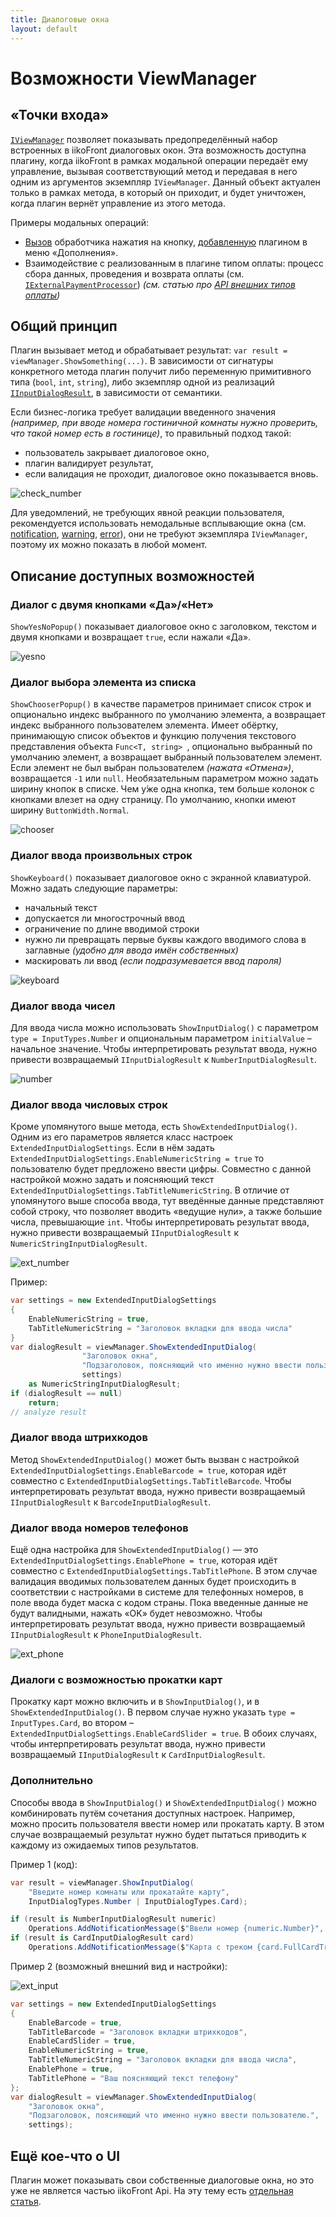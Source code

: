 ```yaml
---
title: Диалоговые окна
layout: default
---
```

# Возможности ViewManager 
## «Точки входа» 
[`IViewManager`](http://iiko.github.io/front.api.sdk/v6/html/T_Resto_Front_Api_V6_UI_IViewManager.htm "IViewManager") позволяет показывать предопределённый набор встроенных в iikoFront диалоговых окон. Эта возможность доступна плагину, когда iikoFront в рамках модальной операции передаёт ему управление, вызывая соответствующий метод и передавая в него одним из аргументов экземпляр `IViewManager`. Данный объект актуален только в рамках метода, в который он приходит, и будет уничтожен, когда плагин вернёт управление из этого метода. 

Примеры модальных операций:

- [Вызов](http://iiko.github.io/front.api.sdk/v6/html/M_Resto_Front_Api_V6_UI_Button_PerformAction.htm "Button_PerformAction") обработчика нажатия на кнопку, [добавленную](http://iiko.github.io/front.api.sdk/v6/html/M_Resto_Front_Api_V6_IPluginIntegrationService_AddButton.htm "IPluginIntegrationService_AddButton") плагином в меню «Дополнения». 
- Взаимодействие с реализованным в плагине типом оплаты: процесс сбора данных, проведения и возврата оплаты (см. [`IExternalPaymentProcessor`](http://iiko.github.io/front.api.sdk/v6/html/Methods_T_Resto_Front_Api_V6_IExternalPaymentProcessor.htm "IExternalPaymentProcessor")) *(см. статью про [API внешних типов оплаты](PaymentProcessor.html "Внешние типы оплаты"))*

## Общий принцип
Плагин вызывает метод  и обрабатывает результат: `var result = viewManager.ShowSomething(...)`. В зависимости от сигнатуры конкретного метода плагин получит либо переменную примитивного типа (`bool`, `int`, `string`), либо экземпляр одной из реализаций [`IInputDialogResult`](http://iiko.github.io/front.api.sdk/v6/html/T_Resto_Front_Api_V6_Data_View_IInputDialogResult.htm "IInputDialogResult"), в зависимости от семантики.

Если бизнес-логика требует валидации введенного значения *(например, при вводе номера гостиничной комнаты нужно проверить, что такой номер есть в гостинице)*, то правильный подход такой:

- пользователь закрывает диалоговое окно,
- плагин валидирует результат, 
- если валидация не проходит, диалоговое окно показывается вновь.

![check_number](../../img/viewmanager/check_number.gif)

Для уведомлений, не требующих явной реакции пользователя, рекомендуется использовать немодальные всплывающие окна (см. [notification](http://iiko.github.io/front.api.sdk/v6/html/M_Resto_Front_Api_V6_IOperationService_AddNotificationMessage_1.htm "IOperationService_AddNotificationMessage"), [warning](http://iiko.github.io/front.api.sdk/v6/html/M_Resto_Front_Api_V6_IOperationService_AddWarningMessage_1.htm "IOperationService_AddWarningMessage"),  [error](http://iiko.github.io/front.api.sdk/v6/html/M_Resto_Front_Api_V6_IOperationService_AddErrorMessage_1.htm "IOperationService_AddErrornMessage")), они не требуют экземпляра `IViewManager`, поэтому их можно показать в любой момент.    

## Описание доступных возможностей
### Диалог с двумя кнопками «Да»/«Нет»
`ShowYesNoPopup()` показывает диалоговое окно с заголовком, текстом и двумя кнопками и возвращает `true`, если нажали «Да».

![yesno](../../img/viewmanager/yesno.png)

### Диалог выбора элемента из списка
`ShowChooserPopup()` в качестве параметров принимает список строк и опционально индекс выбранного по умолчанию элемента, а возвращает индекс выбранного пользователем элемента. Имеет обёртку, принимающую список объектов и функцию получения текстового представления объекта `Func<T, string> `, опционально выбранный по умолчанию элемент, а возвращает выбранный пользователем элемент. Если элемент не был выбран пользователем *(нажата «Отмена»)*, возвращается `-1` или `null`. Необязательным параметром можно задать ширину кнопок в списке. Чем у́же одна кнопка, тем больше колонок с кнопками влезет на одну страницу. По умолчанию, кнопки имеют ширину `ButtonWidth.Normal`.

![chooser](../../img/viewmanager/chooser.png)

### Диалог ввода произвольных строк
`ShowKeyboard()` показывает диалоговое окно с экранной клавиатурой. Можно задать следующие параметры:

- начальный текст
- допускается ли многострочный ввод
- ограничение по длине вводимой строки
- нужно ли превращать первые буквы каждого вводимого слова в заглавные *(удобно для ввода имён собственных)*
- маскировать ли ввод *(если подразумевается ввод пароля)*
 
![keyboard](../../img/viewmanager/keyboard.png)

### Диалог ввода чисел 
Для ввода числа можно использовать `ShowInputDialog()` с параметром `type = InputTypes.Number` и опциональным параметром `initialValue` – начальное значение. Чтобы интерпретировать результат ввода, нужно привести возвращаемый `IInputDialogResult` к `NumberInputDialogResult`.

![number](../../img/viewmanager/number.png)

### Диалог ввода числовых строк
Кроме упомянутого выше метода, есть `ShowExtendedInputDialog()`. Одним из его параметров является класс настроек `ExtendedInputDialogSettings`. Если в нём задать `ExtendedInputDialogSettings.EnableNumericString = true` то пользователю будет предложено ввести цифры. Совместно с данной настройкой можно задать и поясняющий текст `ExtendedInputDialogSettings.TabTitleNumericString`. В отличие от упомянутого выше способа ввода, тут введённые данные представляют собой строку, что позволяет вводить «ведущие нули», а также большие числа, превышающие `int`. Чтобы интерпретировать результат ввода, нужно привести возвращаемый `IInputDialogResult` к `NumericStringInputDialogResult`.

![ext_number](../../img/viewmanager/ext_number.png)

Пример:
```cs
var settings = new ExtendedInputDialogSettings
{
    EnableNumericString = true,
    TabTitleNumericString = "Заголовок вкладки для ввода числа"
}
var dialogResult = viewManager.ShowExtendedInputDialog(
                "Заголовок окна", 
                "Подзаголовок, поясняющий что именно нужно ввести пользователю.",
                settings) 
    as NumericStringInputDialogResult;
if (dialogResult == null)
    return;
// analyze result
```

### Диалог ввода штрихкодов 
Метод `ShowExtendedInputDialog()` может быть вызван с настройкой `ExtendedInputDialogSettings.EnableBarcode = true`, которая идёт совместно с `ExtendedInputDialogSettings.TabTitleBarcode`. Чтобы интерпретировать результат ввода, нужно привести возвращаемый `IInputDialogResult` к `BarcodeInputDialogResult`.

### Диалог ввода номеров телефонов
Ещё одна настройка для `ShowExtendedInputDialog()` — это `ExtendedInputDialogSettings.EnablePhone = true`, которая идёт совместно с `ExtendedInputDialogSettings.TabTitlePhone`. В этом случае валидация вводимых пользователем данных будет происходить в соответствии с настройками в системе для телефонных номеров, в поле ввода будет маска с кодом страны. Пока введенные данные не будут валидными, нажать «OK» будет невозможно. Чтобы интерпретировать результат ввода, нужно привести возвращаемый `IInputDialogResult` к `PhoneInputDialogResult`.

![ext_phone](../../img/viewmanager/ext_phone.png)

### Диалоги с возможностью прокатки карт
Прокатку карт можно включить и в `ShowInputDialog()`, и в `ShowExtendedInputDialog()`. В первом случае нужно указать 
`type = InputTypes.Card`, во втором – `ExtendedInputDialogSettings.EnableCardSlider = true`. В обоих случаях, чтобы интерпретировать результат ввода, нужно привести возвращаемый `IInputDialogResult` к `CardInputDialogResult`.

### Дополнительно
Способы ввода в `ShowInputDialog()` и `ShowExtendedInputDialog()` можно комбинировать путём сочетания доступных настроек. Например, можно просить пользователя ввести номер или прокатать карту. В этом случае возвращаемый результат нужно будет пытаться приводить к каждому из ожидаемых типов результатов. 

Пример 1 (код):
```cs
var result = viewManager.ShowInputDialog(
    "Введите номер комнаты или прокатайте карту",
    InputDialogTypes.Number | InputDialogTypes.Card);

if (result is NumberInputDialogResult numeric)
    Operations.AddNotificationMessage($"Ввели номер {numeric.Number}", "SamplePlugin");
if (result is CardInputDialogResult card)
    Operations.AddNotificationMessage($"Карта с треком {card.FullCardTrack}", "SamplePlugin");
```
Пример 2 (возможный внешний вид и настройки):

![ext_input](../../img/viewmanager/ext_input.gif)
```cs
var settings = new ExtendedInputDialogSettings
{
    EnableBarcode = true,
    TabTitleBarcode = "Заголовок вкладки штрихкодов",
    EnableCardSlider = true,
    EnableNumericString = true,
    TabTitleNumericString = "Заголовок вкладки для ввода числа", 
    EnablePhone = true,
    TabTitlePhone = "Ваш поясняющий текст телефону"
};
var dialogResult = viewManager.ShowExtendedInputDialog(
    "Заголовок окна", 
    "Подзаголовок, поясняющий что именно нужно ввести пользователю.",
    settings);
```

## Ещё кое-что о UI
Плагин может показывать свои собственные диалоговые окна, но это уже не является частью iikoFront Api. На эту тему есть [отдельная статья](CustomWindows.html "Кое-что о UI и .Net").
 
